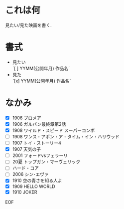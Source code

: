 # これは何  
見たい/見た映画を書く.  


# 書式  
- 見たい  
    ´[ ] YYMM(公開年月) 作品名´  
- 見た  
    ´[x] YYMM(公開年月) 作品名´  

# なかみ

- [x] 1906 プロメア  
- [x] 1906 ガルパン最終章第2話
- [x] 1908 ワイルド・スピード スーパーコンボ
- [ ] 1908 ワンス・アポン・ア・タイム・イン・ハリウッド
- [ ] 1907 トイ・ストーリー4
- [x] 1907 天気の子
- [ ] 2001 フォードvsフェラーリ  
- [ ] 20夏  トップガン・マーヴェリック
- [ ] ハード・コア
- [ ] 2006 シン･エヴァ
- [x] 1910 空の青さを知る人よ
- [x] 1909 HELLO WORLD
- [x] 1910 JOKER  

EOF

